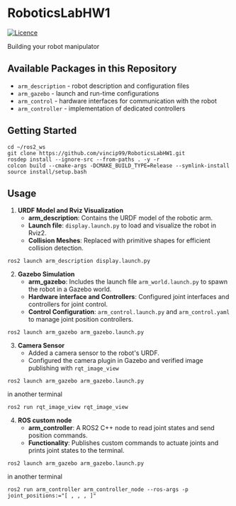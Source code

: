 # RoboticsLabHW1 #
[![Licence](https://img.shields.io/badge/License-Apache%202.0-blue.svg)](https://opensource.org/licenses/Apache-2.0)

Building your robot manipulator

## Available Packages in this Repository ##
- `arm_description` - robot description and configuration files
- `arm_gazebo` - launch and run-time configurations
- `arm_control` - hardware interfaces for communication with the robot
- `arm_controller` - implementation of dedicated controllers

## Getting Started

```shell
cd ~/ros2_ws
git clone https://github.com/vincip99/RoboticsLabHW1.git
rosdep install --ignore-src --from-paths . -y -r
colcon build --cmake-args -DCMAKE_BUILD_TYPE=Release --symlink-install
source install/setup.bash
```
## Usage
1. **URDF Model and Rviz Visualization**
   - **arm_description**: Contains the URDF model of the robotic arm.
   - **Launch file**: `display.launch.py` to load and visualize the robot in Rviz2.
   - **Collision Meshes**: Replaced with primitive shapes for efficient collision detection.
```shell
ros2 launch arm_description display.launch.py
```

2. **Gazebo Simulation**
   - **arm_gazebo**: Includes the launch file `arm_world.launch.py` to spawn the robot in a Gazebo world.
   - **Hardware interface and Controllers**: Configured joint interfaces and controllers for joint control.
   - **Control Configuration**: `arm_control.launch.py` and `arm_control.yaml` to manage joint position controllers.
```shell
ros2 launch arm_gazebo arm_gazebo.launch.py
```

3. **Camera Sensor**
   - Added a camera sensor to the robot's URDF.
   - Configured the camera plugin in Gazebo and verified image publishing with `rqt_image_view`
```shell
ros2 launch arm_gazebo arm_gazebo.launch.py
```
in another terminal
```shell
ros2 run rqt_image_view rqt_image_view
```

4. **ROS custom node**
   - **arm_controller**: A ROS2 C++ node to read joint states and send position commands.
   - **Functionality**: Publishes custom commands to actuate joints and prints joint states to the terminal.
```shell
ros2 launch arm_gazebo arm_gazebo.launch.py
```
in another terminal
```shell
ros2 run arm_controller arm_controller_node --ros-args -p joint_positions:="[ , , , ]"
```